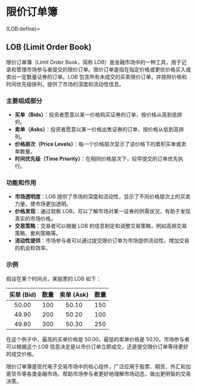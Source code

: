 
# 限价订单簿
(LOB:define)=
## LOB (Limit Order Book)

限价订单簿（Limit Order Book，简称 LOB）是金融市场中的一种工具，用于记录和管理市场参与者提交的限价订单。限价订单是指在指定价格或更优价格买入或卖出一定数量证券的订单。LOB 包含所有未成交的买卖限价订单，并按照价格和时间优先级排列，提供了市场的深度和流动性信息。

### 主要组成部分

- **买单（Bids）**：投资者愿意以某一价格购买证券的订单，按价格从高到低排列。
- **卖单（Asks）**：投资者愿意以某一价格出售证券的订单，按价格从低到高排列。
- **价格层次（Price Levels）**：每一个价格层次显示了该价格下的累积买单或卖单数量。
- **时间优先级（Time Priority）**：在相同价格层次下，较早提交的订单优先执行。

### 功能和作用

- **市场透明度**：LOB 提供了市场的深度和流动性，显示了不同价格层次上的买卖力量，使市场更加透明。
- **价格发现**：通过观察 LOB，可以了解市场对某一证券的供需状况，有助于发现真实的市场价格。
- **交易策略**：交易者可以根据 LOB 的信息制定和调整交易策略，例如高频交易策略、套利策略等。
- **流动性提供**：市场参与者可以通过提交限价订单为市场提供流动性，增加交易的机会和效率。

### 示例

假设在某个时间点，某股票的 LOB 如下：

|  买单 (Bid)  |    数量    | 卖单 (Ask)  |    数量    |
|:------------:|:----------:|:-----------:|:----------:|
|     50.00    |    100     |     50.10   |    150     |
|     49.90    |    200     |     50.20   |    100     |
|     49.80    |    300     |     50.30   |    250     |

在这个例子中，最高的买单价格是 50.00，最低的卖单价格是 50.10。市场参与者可以根据这个 LOB 信息决定是以市价订单立即成交，还是提交限价订单等待更好的成交价格。

限价订单簿是现代电子交易市场中的核心组件，广泛应用于股票、期货、外汇和加密货币等各类金融市场，帮助市场参与者更好地理解市场动态，做出更明智的交易决策。
